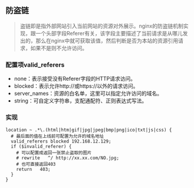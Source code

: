 ## 防盗链
> 盗链即是指外部网站引入当前网站的资源对外展示。nginx的防盗链机制实现，跟一个头部字段Referer有关，该字段主要描述了当前请求是从哪儿发出的，那么在nginx中就可获取该值，然后判断是否为本站的资源引用请求，如果不是则不允许访问。

### 配置项valid_referers
- none：表示接受没有Referer字段的HTTP请求访问。
- blocked：表示允许http://或https://以外的请求访问。
- server_names：资源的白名单，这里可以指定允许访问的域名。
- string：可自定义字符串，支配通配符、正则表达式写法。
### 实现
```
location ~ .*\.(html|htm|gif|jpg|jpeg|bmp|png|ico|txt|js|css) {  
  # 最后面的值在上线前可配置为允许的域名地址  
  valid_referers blocked 192.168.12.129;  
  if ($invalid_referer) {
    # 可以配置成返回一张禁止盗取的图片  
    # rewrite   ^/ http://xx.xx.com/NO.jpg;  
    # 也可直接返回403  
    return   403;  
  }  
}
```